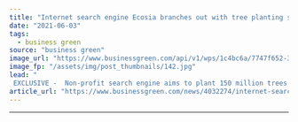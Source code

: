 ```yaml
---
title: "Internet search engine Ecosia branches out with tree planting service for businesses"
date: "2021-06-03"
tags: 
  - business green
source: "business green"
image_url: "https://www.businessgreen.com/api/v1/wps/1c4bc6a/7747f652-341e-4064-abf0-8cde40cff235/4/Senegal2018-TreesForTheFuture-Forest-Garden-Agroforestry-Copyright-Joshi-Gottlieb-185x114.jpg"
image_fp: "/assets/img/post_thumbnails/142.jpg"
lead: "
 EXCLUSIVE -  Non-profit search engine aims to plant 150 million trees over next three years by offering its in-house tree-planting scheme to other businesses for a fee ..."
article_url: "https://www.businessgreen.com/news/4032274/internet-search-engine-ecosia-branches-tree-planting-service-businesses"
---
```


---
